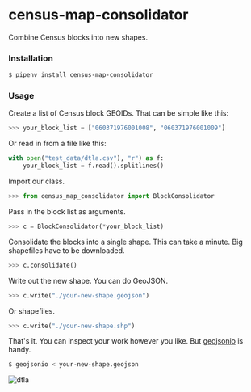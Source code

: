 # census-map-consolidator

Combine Census blocks into new shapes.

### Installation

```bash
$ pipenv install census-map-consolidator
```

### Usage

Create a list of Census block GEOIDs. That can be simple like this:

```python
>>> your_block_list = ["060371976001008", "060371976001009"]
```

Or read in from a file like this:

```python
with open("test_data/dtla.csv"), "r") as f:
    your_block_list = f.read().splitlines()
```

Import our class.

```python
>>> from census_map_consolidator import BlockConsolidator
```

Pass in the block list as arguments.

```python
>>> c = BlockConsolidator(*your_block_list)
```

Consolidate the blocks into a single shape. This can take a minute. Big shapefiles have to be downloaded.

```python
>>> c.consolidate()
```

Write out the new shape. You can do GeoJSON.

```python
>>> c.write("./your-new-shape.geojson")
```

Or shapefiles.

```python
>>> c.write("./your-new-shape.shp")
```

That's it. You can inspect your work however you like. But [geojsonio](https://github.com/mapbox/geojsonio-cli) is handy.

```bash
$ geojsonio < your-new-shape.geojson
```

![dtla](test_data/dtla.png)
